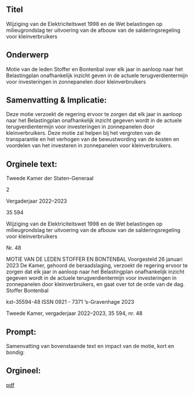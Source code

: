 ## Titel
Wijziging van de Elektriciteitswet 1998 en de Wet belastingen op milieugrondslag ter uitvoering van de afbouw van de salderingsregeling voor kleinverbruikers
## Onderwerp
Motie van de leden Stoffer en Bontenbal over elk jaar in aanloop naar het Belastingplan onafhankelijk inzicht geven in de actuele terugverdientermijn voor investeringen in zonnepanelen door kleinverbruikers
## Samenvatting & Implicatie:

Deze motie verzoekt de regering ervoor te zorgen dat elk jaar in aanloop naar het Belastingplan onafhankelijk inzicht gegeven wordt in de actuele terugverdientermijn voor investeringen in zonnepanelen door kleinverbruikers. Deze motie zal helpen bij het vergroten van de transparantie en het verhogen van de bewustwording van de kosten en voordelen van het investeren in zonnepanelen voor kleinverbruikers.
## Orginele text:


Tweede Kamer der Staten-Generaal

2

Vergaderjaar 2022–2023

35 594

Wijziging van de Elektriciteitswet 1998 en de
Wet belastingen op milieugrondslag ter
uitvoering van de afbouw van de
salderingsregeling voor kleinverbruikers

Nr. 48

MOTIE VAN DE LEDEN STOFFER EN BONTENBAL
Voorgesteld 26 januari 2023
De Kamer,
gehoord de beraadslaging,
verzoekt de regering ervoor te zorgen dat elk jaar in aanloop naar het
Belastingplan onafhankelijk inzicht gegeven wordt in de actuele terugverdientermijn voor investeringen in zonnepanelen door kleinverbruikers,
en gaat over tot de orde van de dag.
Stoffer
Bontenbal

kst-35594-48
ISSN 0921 - 7371
’s-Gravenhage 2023

Tweede Kamer, vergaderjaar 2022–2023, 35 594, nr. 48


## Prompt:
Samenvatting van bovenstaande text en impact van de motie, kort en bondig:

## Orgineel:
[pdf](https://gegevensmagazijn.tweedekamer.nl/OData/v4/2.0/Document(db1d6c61-f2af-4f6b-b23f-db592524dec1)/resource)
